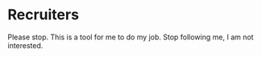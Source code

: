 Recruiters
==========
Please stop. This is a tool for me to do my job. Stop following me, I am not interested.
